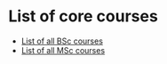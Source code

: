 






List of core courses
====================






* [List of all BSc courses](https://eduwiki.innopolis.university/index.php/BSc:Syllabi_Index)
* [List of all MSc courses](https://eduwiki.innopolis.university/index.php/MSc:Syllabi_Index)










